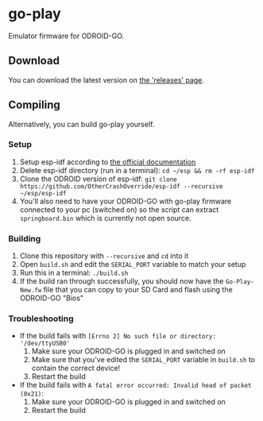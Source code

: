 # go-play

Emulator firmware for ODROID-GO.

## Download

You can download the latest version on [the 'releases' page](https://github.com/OtherCrashOverride/go-play/releases).

## Compiling

Alternatively, you can build go-play yourself.

### Setup

1. Setup esp-idf according to [the official documentation](https://docs.espressif.com/projects/esp-idf/en/latest/get-started/index.html)
2. Delete esp-idf directory (run in a terminal): `cd ~/esp && rm -rf esp-idf`
3. Clone the ODROID version of esp-idf: `git clone https://github.com/OtherCrashOverride/esp-idf --recursive ~/esp/esp-idf`
4. You'll also need to have your ODROID-GO with go-play firmware connected to your pc (switched on) so the script can extract `springboard.bin` which is currently not open source.

### Building

1. Clone this repository with `--recursive` and `cd` into it
2. Open `build.sh` and edit the `SERIAL_PORT` variable to match your setup
3. Run this in a terminal: `./build.sh`
4. If the build ran through successfully, you should now have the `Go-Play-New.fw` file that you can copy to your SD Card and flash using the ODROID-GO "Bios"

### Troubleshooting

- If the build fails with `[Errno 2] No such file or directory: '/dev/ttyUSB0'`
    1. Make sure your ODROID-GO is plugged in and switched on
    2. Make sure that you've edited the `SERIAL_PORT` variable in `build.sh` to contain the correct device!
    3. Restart the build
- If the build fails with `A fatal error occurred: Invalid head of packet (0x21)`:
    1. Make sure your ODROID-GO is plugged in and switched on
    2. Restart the build
